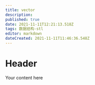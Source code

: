 ```yaml
---
title: vector
description: 
published: true
date: 2021-11-11T12:21:13.518Z
tags: 数据结构-stl
editor: markdown
dateCreated: 2021-11-11T11:46:36.548Z
---
```


# Header
Your content here